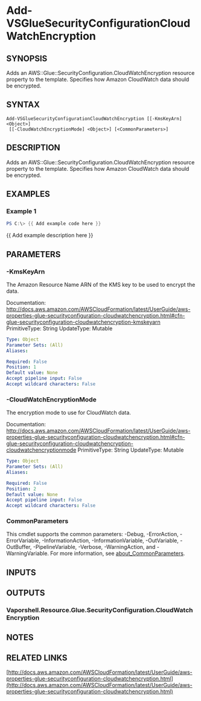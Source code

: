 # Add-VSGlueSecurityConfigurationCloudWatchEncryption

## SYNOPSIS
Adds an AWS::Glue::SecurityConfiguration.CloudWatchEncryption resource property to the template.
Specifies how Amazon CloudWatch data should be encrypted.

## SYNTAX

```
Add-VSGlueSecurityConfigurationCloudWatchEncryption [[-KmsKeyArn] <Object>]
 [[-CloudWatchEncryptionMode] <Object>] [<CommonParameters>]
```

## DESCRIPTION
Adds an AWS::Glue::SecurityConfiguration.CloudWatchEncryption resource property to the template.
Specifies how Amazon CloudWatch data should be encrypted.

## EXAMPLES

### Example 1
```powershell
PS C:\> {{ Add example code here }}
```

{{ Add example description here }}

## PARAMETERS

### -KmsKeyArn
The Amazon Resource Name ARN of the KMS key to be used to encrypt the data.

Documentation: http://docs.aws.amazon.com/AWSCloudFormation/latest/UserGuide/aws-properties-glue-securityconfiguration-cloudwatchencryption.html#cfn-glue-securityconfiguration-cloudwatchencryption-kmskeyarn
PrimitiveType: String
UpdateType: Mutable

```yaml
Type: Object
Parameter Sets: (All)
Aliases:

Required: False
Position: 1
Default value: None
Accept pipeline input: False
Accept wildcard characters: False
```

### -CloudWatchEncryptionMode
The encryption mode to use for CloudWatch data.

Documentation: http://docs.aws.amazon.com/AWSCloudFormation/latest/UserGuide/aws-properties-glue-securityconfiguration-cloudwatchencryption.html#cfn-glue-securityconfiguration-cloudwatchencryption-cloudwatchencryptionmode
PrimitiveType: String
UpdateType: Mutable

```yaml
Type: Object
Parameter Sets: (All)
Aliases:

Required: False
Position: 2
Default value: None
Accept pipeline input: False
Accept wildcard characters: False
```

### CommonParameters
This cmdlet supports the common parameters: -Debug, -ErrorAction, -ErrorVariable, -InformationAction, -InformationVariable, -OutVariable, -OutBuffer, -PipelineVariable, -Verbose, -WarningAction, and -WarningVariable. For more information, see [about_CommonParameters](http://go.microsoft.com/fwlink/?LinkID=113216).

## INPUTS

## OUTPUTS

### Vaporshell.Resource.Glue.SecurityConfiguration.CloudWatchEncryption
## NOTES

## RELATED LINKS

[http://docs.aws.amazon.com/AWSCloudFormation/latest/UserGuide/aws-properties-glue-securityconfiguration-cloudwatchencryption.html](http://docs.aws.amazon.com/AWSCloudFormation/latest/UserGuide/aws-properties-glue-securityconfiguration-cloudwatchencryption.html)

